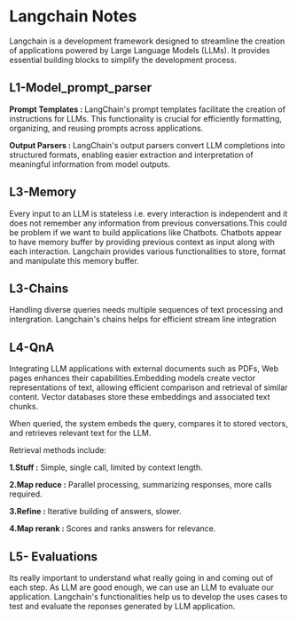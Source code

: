 

<h1>Langchain Notes</h1>
<p>    Langchain is a development framework designed to streamline the creation of applications powered by Large Language Models (LLMs). It provides essential building blocks to simplify the development process.</p>
<h2>    L1-Model_prompt_parser</h2>


  <p> <strong>Prompt Templates : </strong> LangChain's prompt templates facilitate the creation of instructions for LLMs. This functionality is crucial for efficiently formatting, organizing, and reusing prompts across applications.</p>


  <p> <strong>Output Parsers :  </strong>LangChain's output parsers convert LLM completions into structured formats, enabling easier extraction and interpretation of meaningful information from model outputs.</p>
<h2>    L3-Memory</h2>


<p> Every input to an LLM is stateless i.e. every interaction is independent and it does not remember any information from previous conversations.This could be problem if we want to build applications like Chatbots.
Chatbots appear to have memory buffer by providing previous context as input along with each interaction. Langchain provides various functionalities to store, format and manipulate this memory buffer. </p>
<h2>    L3-Chains</h2>


<p> Handling diverse queries needs multiple sequences of text processing and intergration. Langchain's chains helps for efficient stream line integration</p>
<h2>    L4-QnA</h2>


<p> Integrating LLM applications with external documents such as PDFs, Web pages  enhances their capabilities.Embedding models create vector representations of text, allowing efficient comparison and retrieval of similar content. Vector databases store these embeddings and associated text chunks.</p>
<p> When queried, the system embeds the query, compares it to stored vectors, and retrieves relevant text for the LLM. </p>
<p> Retrieval methods include: </p>
<p>   <strong>1.Stuff :</strong> Simple, single call, limited by context length. </p>
<p>   <strong>2.Map reduce :</strong> Parallel processing, summarizing responses, more calls required. </p>
<p>   <strong>3.Refine :</strong> Iterative building of answers, slower. </p>
<p>   <strong>4.Map rerank :</strong> Scores and ranks answers for relevance. </p>
<h2>    L5- Evaluations</h2>


<p> Its really important to understand what really going in and coming out of each step. As LLM are good enough, we can use an LLM to evaluate our application. Langchain's functionalities help us to develop the uses cases to test and evaluate the reponses generated by LLM application. </p> 

</body>

</html>
